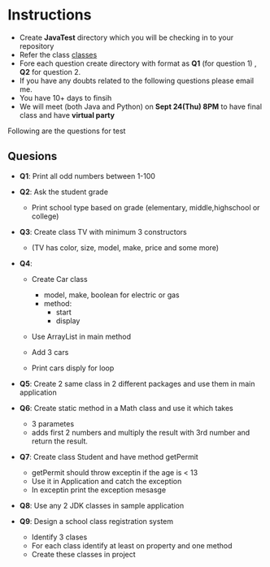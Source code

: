 # Instructions


* Create __JavaTest__ directory which you will be checking in to your repository
* Refer the class [classes](https://learnforcause.azurewebsites.net/pastclasses)
* Fore each question create directory with format as __Q1__ (for question 1) , __Q2__ for question 2.
* If you have any doubts related to the following questions please email me.
* You have 10+ days to finsih
* We will meet (both Java and Python) on __Sept 24(Thu) 8PM__ to have final class and have __virtual party__

Following are the questions for test
## Quesions
* __Q1__: Print all odd numbers between 1-100

* __Q2__: Ask the student grade

    * Print school type based on grade (elementary, middle,highschool or college)

* __Q3__:  Create class TV with minimum 3 constructors
	* (TV has color, size, model, make, price and some more)

* __Q4__:  
    * Create Car class 
        * model, make, boolean for electric or gas
        * method: 
            * start
	        * display

    * Use ArrayList<Car> in main method
    * Add 3 cars
    * Print cars disply for loop

* __Q5__: Create 2 same class in 2 different packages and use them in main application

* __Q6__: Create static method in a Math class and use it which takes
    * 3 parametes
	* adds first 2 numbers and multiply the result with 3rd number and return the result.

* __Q7__: Create class Student and have method getPermit 
	- getPermit should throw exceptin if the age is < 13
	- Use it in Application and catch the exception
	- In exceptin print the exception mesasge 	

* __Q8__: Use any 2 JDK classes in sample application

* __Q9__: Design a school class registration system
	* Identify 3 clases
	* For each class identify at least on property and one method
	* Create these classes in project
